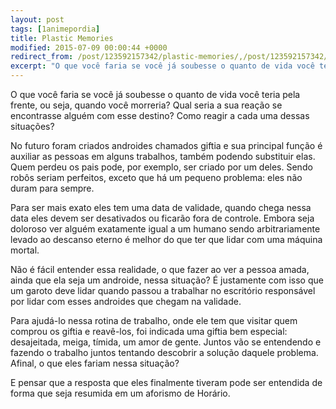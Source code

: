 ```yaml
---
layout: post
tags: [1animepordia]
title: Plastic Memories
modified: 2015-07-09 00:00:44 +0000
redirect_from: /post/123592157342/plastic-memories/,/post/123592157342/
excerpt: "O que você faria se você já soubesse o quanto de vida você teria pela frente, ou seja, quando você morreria? Qual seria a sua reação se encontrasse alguém com esse destino? Como reagir a cada uma dessas situações?"
---
```


O que você faria se você já soubesse o quanto de vida você teria pela
frente, ou seja, quando você morreria? Qual seria a sua reação se
encontrasse alguém com esse destino? Como reagir a cada uma dessas
situações?

No futuro foram criados androides chamados giftia e sua principal função
é auxiliar as pessoas em alguns trabalhos, também podendo substituir
elas. Quem perdeu os pais pode, por exemplo, ser criado por um deles.
Sendo robôs seriam perfeitos, exceto que há um pequeno problema: eles
não duram para sempre.

Para ser mais exato eles tem uma data de validade, quando chega nessa
data eles devem ser desativados ou ficarão fora de controle. Embora seja
doloroso ver alguém exatamente igual a um humano sendo arbitrariamente
levado ao descanso eterno é melhor do que ter que lidar com uma máquina
mortal.

Não é fácil entender essa realidade, o que fazer ao ver a pessoa amada,
ainda que ela seja um androide, nessa situação? É justamente com isso
que um garoto deve lidar quando passou a trabalhar no escritório
responsável por lidar com esses androides que chegam na validade.

Para ajudá-lo nessa rotina de trabalho, onde ele tem que visitar quem
comprou os giftia e reavê-los, foi indicada uma giftia bem especial:
desajeitada, meiga, tímida, um amor de gente. Juntos vão se entendendo e
fazendo o trabalho juntos tentando descobrir a solução daquele problema.
Afinal, o que eles fariam nessa situação?

<!-- more -->

E pensar que a resposta que eles finalmente tiveram pode ser entendida
de forma que seja resumida em um aforismo de Horário.


